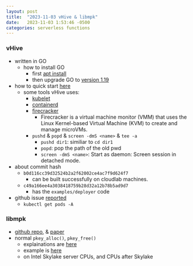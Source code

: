 ```yaml
---
layout: post
title:  "2023-11-03 vHive & libmpk"
date:   2023-11-03 1:53:46 -0500
categories: serverless functions
---
```

### vHive
- written in GO
	+ how to install GO
		* first [apt install](https://stackoverflow.com/questions/17480044/how-to-install-the-current-version-of-go-in-ubuntu-precise)
		* then upgrade GO to [version 1.19](https://go.dev/dl/)
- how to quick start [here](https://github.com/vhive-serverless/vhive/blob/6a0c478d2c9f/docs/quickstart_guide.md)
	+ some tools vHive uses:
		* [kubelet](https://kubernetes.io/docs/reference/command-line-tools-reference/kubelet/)
		* [containerd](https://containerd.io/)
		* [firecracker](https://firecracker-microvm.github.io/)
			- Firecracker is a virtual machine monitor (VMM) that uses the Linux Kernel-based Virtual Machine (KVM) to create and manage microVMs. 
		* `pushd` & `popd` & `screen -dmS <name>` & `tee -a`
			- `pushd dir1`: similiar to `cd dir1`
			- `popd`: pop the path of the old pwd
			- `screen -dmS <name>`: Start as daemon: Screen session in detached mode.
- about commit hash
	+ `b0d116cc39d32524b2a2f62002ce4ac7f9d624f7` 
		* can be built successfully on cloudlab machines.
	+ `c49a166ee4a3038418759b28d32a12b78b5ad9d7` 
		* has the `examples/deployer` code
- github issue [reported](https://github.com/vhive-serverless/vHive/issues/875)
	+ `kubectl get pods -A`

### libmpk
- [github repo](https://github.com/sslab-gatech/libmpk), & [paper](https://www.usenix.org/system/files/atc19-park-soyeon.pdf)
- normal `pkey_alloc()`, `pkey_free()` 
	+ explainations are [here](https://lwn.net/Articles/689395/)
	+ example is [here](https://www.phoronix.com/news/Linux-4.9-Mem-Protection-Keys)
	+ on Intel Skylake server CPUs, and CPUs after Skylake

